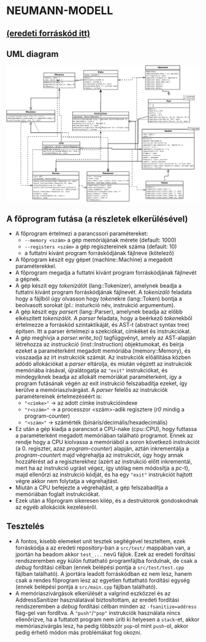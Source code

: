 # NEUMANN-MODELL

## [(eredeti forráskód itt)](https://github.com/mhlyv/von-neumann)

## UML diagram
![UML](uml.png)

## A főprogram futása (a részletek elkerülésével)
- A főprogram értelmezi a parancssori paramétereket:
	- ```--memory <szám>``` a gép memóriájának mérete (default: 1000)
	- ```--registers <szám>``` a gép regisztereinek száma (default: 10)
	- a futtatni kívánt program forráskódjának fájlneve (kötelező)
- A főprogram készít egy gépet (machine::Machine) a megadott paraméterekkel.
- A főprogram megadja a futtatni kívánt program forráskódjának fájlnevét
a gépnek.
- A gép készít egy *tokenizáló*t (lang::Tokenizer), amelynek beadja
a futtatni kívánt program forráskódjának fájlnevét. A *tokenizáló*
feladata hogy a fájlból úgy olvasson hogy *token*ekre (lang::Token) bontja
a beolvasott sorokat (pl.: insturkció név, instrukció argumentum).
- A gép készít egy *parser*t (lang::Parser), amelynek beadja az előbb
elkészített *tokenizáló*t. A *parser* feladata, hogy a beérkező
*token*ekből értelmezze a forráskód szintaktikáját, és AST-t (abstract
syntax tree) építsen. Itt a parser értelmezi a szekciókat, címkéket és 
instrukciókat.
- A gép meghívja a *parser.write_to()* tagfüggvényt, amely az AST-alapján
létrehozza az *instruckció* (inst::Instruction) objektumokat, és beírja
ezeket a paraméterként megadott memóriába (memory::Memory), és visszaadja
az írt instrukciók számát. Az instrukciók előállítása közben adódó
allokációkat a *parser* eltárolja, és miután végzett az instrukciók
memóriába írásával, újralátogatja az ```"exit"``` instrukciókat, és
mindegyiknek beadja az allokált memóriákat paraméterként, így a program
futásának végén az exit instrukció felszabadítja ezeket, így kerülve a
memóriaszivárgást. A *parser* felelős az instrukciók paramétereinek
értelmezéséért is:
	- ```"<címke>"``` -> az adott címke instrukcióindexe
	- ```"r<szám>"``` -> a processzor <szám>-adik regisztere (*r0* mindig a
	program-counter)
	- ```"<szám>"``` -> számérték (bináris/decimális/hexadecimális)
- Ez után a gép kiadja a parancsot a CPU-nake (cpu::CPU), hogy futtassa
a paraméterként megadott memóriában található programot. Ennek az rendje
hogy a CPU kiolvassa a memóriából a soron következő instrukciót (a 0.
regiszter, azaz *program-counter*) alapján, aztán inkrementálja a
*program-counter*t majd végrehajtja az instrukciót, úgy hogy annak
hozzáférést ad a regiszterekhez (azért az instrukció előtt inkrementál,
mert ha az instrukció ugrást végez, így utólag nem módosítja a *pc*-t),
majd ellenőrzi az instrukció kódját, és ha egy ```"exit"``` instrukciót
hajtott végre akkor nem folytatja a végrehajtást.
- Miután a CPU befejezte a végrehajtást, a gép felszabadítja a memóriában
foglalt instrukciókat.
- Ezek után a főprogram sikeresen kilép, és a destruktorok gondoskodnak
az egyéb allokációk kezeléséről.

## Tesztelés
- A fontos, kisebb elemeket unit tesztek segítégével teszteltem, ezek
forráskódja a az eredeti repository-ban a ```src/test/``` mappában van, a
jportán ha beadom akkor ```test_...``` nevű fájlok. Ezek az eredeti
fordítási rendszeremben egy külön futtatható programfájlba fordulnak,
de csak a *debug* fordítási célban (ennek belépési pontja a
```src/test/test.cpp``` fájlban található). A jportára leadott
forráskódban ez nem lesz, hanem csak a rendes főprogram lesz az egyetlen
futtatható fordítási egység (ennek belépési pontja a ```src/main.cpp```
fájlban található).
- A memóriaszivárgások elkerülését a valgrind eszközzel és az
AddressSanitizer használatával biztosítottam, az eredeti fordítási
rendszeremben a *debug* fordítási célban minden az ```-fsanitize=address```
flag-gel van fordítva. A ```"push"```/```"pop"``` instrukciók használata
nincs ellenőrizve, ha a futtatott program nem üríti ki helyesen a `stack`-et,
akkor memóriaszivárgás lesz, ha pedig többször `pop`-ol mint `push`-ol, akkor
pedig érhető módon más problémákat fog okozni.
